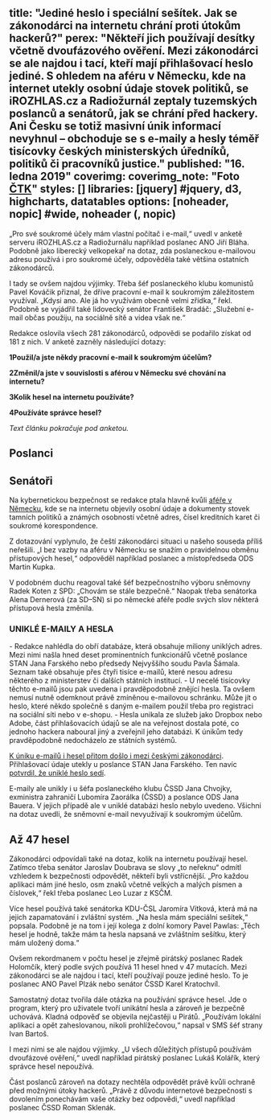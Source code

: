title: "Jediné heslo i speciální sešítek. Jak se zákonodárci na internetu chrání proti útokům hackerů?"
perex: "Někteří jich používají desítky včetně dvoufázového ověření. Mezi zákonodárci se ale najdou i tací, kteří mají přihlašovací heslo jediné. S ohledem na aféru v Německu, kde na internet utekly osobní údaje stovek politiků, se iROZHLAS.cz a Radiožurnál zeptaly tuzemských poslanců a senátorů, jak se chrání před hackery. Ani Česku se totiž masivní únik informací nevyhnul – obchoduje se s e-maily a hesly téměř tisícovky českých ministerských úředníků, politiků či pracovníků justice."
published: "16. ledna 2019"
coverimg: 
coverimg_note: "Foto <a href='#'>ČTK</a>"
styles: []
libraries: [jquery] #jquery, d3, highcharts, datatables
options: [noheader, nopic] #wide, noheader (, nopic)
---

„Pro své soukromé účely mám vlastní počítač i e-mail,“ uvedl v anketě serveru iROZHLAS.cz a Radiožurnálu například poslanec ANO Jiří Bláha. Podobně jako liberecký velkopekař na dotaz, zda poslaneckou e-mailovou adresu používá i pro soukromé účely, odpověděla také většina ostatních zákonodárců.

I tady se ovšem najdou výjimky. Třeba šéf poslaneckého klubu komunistů Pavel Kováčik přiznal, že dříve pracovní e-mail k soukromým záležitostem využíval. „Kdysi ano. Ale já ho využívám obecně velmi zřídka,“ řekl. Podobně se vyjádřil také lidovecký senátor František Bradáč: „Služební e-mail občas použiju, na sociálně sítě a videa však ne.“

Redakce oslovila všech 281 zákonodárců, odpovědi se podařilo získat od 181 z nich. V anketě zazněly následující dotazy:

<strong>

<span class="cislo">1</span>Použil/a jste někdy pracovní e-mail k soukromým účelům?

<span class="cislo">2</span>Změnil/a jste v souvislosti s aférou v Německu své chování na internetu?

<span class="cislo">3</span>Kolik hesel na internetu používáte?

<span class="cislo">4</span>Používáte správce hesel?

</strong>

*Text článku pokračuje pod anketou.*


<wide><h2>Poslanci</h2><div id="anketa1"></div></wide>

<wide><h2>Senátoři</h2><div id="anketa2"></div></wide>


Na kybernetickou bezpečnost se redakce ptala hlavně kvůli [aféře v Německu](https://www.irozhlas.cz/zpravy-svet/nemecko-parlament-hackersky-utok_1901041000_jak), kde se na internetu objevily osobní údaje a dokumenty stovek tamních politiků a známých osobností včetně adres, čísel kreditních karet či soukromé korespondence.

Z dotazování vyplynulo, že čeští zákonodárci situaci u našeho souseda příliš neřešili. „I bez vazby na aféru v Německu se snažím o pravidelnou obměnu přístupových hesel,“ odpověděl například poslanec a místopředseda ODS Martin Kupka.

V podobném duchu reagoval také šéf bezpečnostního výboru sněmovny Radek Koten z SPD: „Chovám se stále bezpečně.“ Naopak třeba senátorka Alena Dernerová (za SD–SN) si po německé aféře podle svých slov některá přístupová hesla změnila.

<right>
	
<h3>UNIKLÉ E-MAILY A HESLA</h3>
- Redakce nahlédla do obří databáze, která obsahuje miliony uniklých adres. Mezi nimi našla hned deset prominentních funkcionářů včetně poslance STAN Jana Farského nebo předsedy Nejvyššího soudu Pavla Šámala. Seznam také obsahuje přes čtyři tisíce e-mailů, které nesou adresu některého z ministerstev či dalších státních institucí.
- U necelé tisícovky těchto e-mailů jsou pak uvedena i pravděpodobně znějící hesla. Ta ovšem nemusí nutně odemknout právě zmíněnou e-mailovou schránku. Může jít o heslo, které někdo společně s daným e-mailem použil třeba pro registraci na sociální síti nebo v e-shopu.
- Hesla unikala ze služeb jako Dropbox nebo Adobe, část přihlašovacích údajů se ale na veřejnost dostala poté, co jednoho hackera naboural jiný a zveřejnil jeho databázi. K únikům tedy pravděpodobně nedocházelo ze státních systémů.

</left>

[K úniku e-mailů i hesel přitom došlo i mezi českými zákonodárci](https://www.irozhlas.cz/zpravy-domov/hesla-unik-mailu-farsky-hamacek-samal-hackeri-prihlasovaci-udaje_1901150555_cib). Přihlašovací údaje utekly u poslance STAN Jana Farského. Ten navíc [potvrdil, že uniklé heslo sedí](https://www.irozhlas.cz/zpravy-domov/jan-farsky-stan-poslanec-unik-e-mailu-a-hesel-kyberneticka-bezpecnost-hackeri_1901151404_jgr).

E-maily ale unikly i u šéfa poslaneckého klubu ČSSD Jana Chvojky, exministra zahraničí Lubomíra Zaorálka (ČSSD) a poslance ODS Jana Bauera. V jejich případě ale v uniklé databázi heslo nebylo uvedeno. Všichni na dotaz uvedli, že sněmovní e-mail nevyužívají k soukromým účelům.

## Až 47 hesel

Zákonodárci odpovídali také na dotaz, kolik na internetu používají hesel. Zatímco třeba senátor Jaroslav Doubrava se slovy „to neřeknu“ odmítl vzhledem k bezpečnosti odpovědět, někteří byli vstřícnější. „Pro každou aplikaci mám jiné heslo, osm znaků včetně velkých a malých písmen a číslovek,“ řekl třeba poslanec Leo Luzar z KSČM.

Více hesel používá také senátorka KDU-ČSL Jaromíra Vítková, která má na jejich zapamatování i zvláštní systém. „Na hesla mám speciální sešítek,“ popsala. Podobně je na tom i její kolega z dolní komory Pavel Pawlas: „Těch hesel je hodně, takže mám ta hesla napsaná ve zvláštním sešítku, který mám uložený doma.“

Ovšem rekordmanem v počtu hesel je zřejmě pirátský poslanec Radek Holomčík, který podle svých používá 11 hesel hned v 47 mutacích. Mezi zákonodárci se ale najdou i tací, kteří používají pouze jediné heslo. To je poslanec ANO Pavel Plzák nebo senátor ČSSD Karel Kratochvíl.

Samostatný dotaz tvořila dále otázka na používání správce hesel. Jde o program, který pro uživatele tvoří unikátní hesla a zároveň je bezpečně uchovává. Kladná odpověď se objevila nejčastěji u Pirátů. „Používám lokální aplikaci a opět zaheslovanou, nikoli prohlížečovou,“ napsal v SMS šéf strany Ivan Bartoš.

I mezi nimi se ale najdou výjimky. „U všech důležitých přístupů používám dvoufázové ověření,“ uvedl například pirátský poslanec Lukáš Kolářík, který správce hesel nepoužívá.

Část poslanců zároveň na dotazy nechtěla odpovědět právě kvůli ochraně před možnými útoky hackerů. „Právě z důvodu internetové bezpečnosti s dovolením ponechávám vaše otázky bez odpovědi,“ uvedl například poslanec ČSSD Roman Sklenák.
